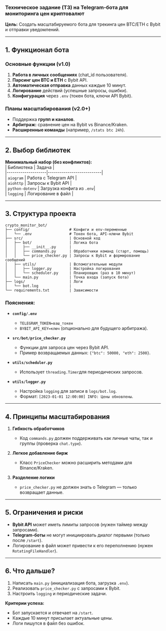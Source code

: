### **Техническое задание (ТЗ) на Telegram-бота для мониторинга цен криптовалют**  
**Цель:** Создать масштабируемого бота для трекинга цен BTC/ETH с Bybit и отправки уведомлений.  

---

## **1. Функционал бота**  
### **Основные функции (v1.0)**  
1. **Работа в личных сообщениях** (chat_id пользователя).  
2. **Парсинг цен BTC и ETH** с Bybit API.  
3. **Автоматическая отправка** данных каждые 10 минут.  
4. **Логирование** действий (успешные запросы, ошибки).  
5. **Конфигурация** через `.env` (токен бота, ключи API Bybit).  

### **Планы масштабирования (v2.0+)**  
- Поддержка **групп и каналов**.  
- **Арбитраж:** сравнение цен на Bybit vs Binance/Kraken.  
- **Расширенные команды** (например, `/stats btc 24h`).  

---

## **2. Выбор библиотек**  
**Минимальный набор (без конфликтов):**  
| Библиотека         | Задача                    |  
|--------------------|---------------------------|  
| `aiogram`          | Работа с Telegram API     |  
| `aiohttp`          | Запросы к Bybit API       |  
| `python-dotenv`    | Загрузка конфига из `.env`|  
| `logging`          | Логирование в файл        |  

---

## **3. Структура проекта**  
```plaintext
crypto_monitor_bot/  
├── config/                  # Конфиги и env-переменные  
│   └── .env                 # Токен бота, API-ключи Bybit  
├── src/                     | Основной код  
│   ├── bot/                 | Логика бота  
│   │   ├── __init__.py      |  
│   │   ├── commands.py      | Обработчики команд (старт, помощь)  
│   │   └── price_checker.py | Запросы к Bybit и формирование сообщений  
│   ├── utils/               | Вспомогательные модули  
│   │   ├── logger.py        | Настройка логирования  
│   │   └── scheduler.py     | Планировщик (раз в 10 минут)  
│   └── main.py              | Точка входа (запуск бота)  
├── logs/                    | Логи  
│   └── bot.log              |  
└── requirements.txt         | Зависимости  
```

### **Пояснения:**  
- **`config/.env`**  
  - `TELEGRAM_TOKEN=ваш_токен`  
  - `BYBIT_API_KEY=ключ` (опционально для будущего арбитража).  

- **`src/bot/price_checker.py`**  
  - Функции для запроса цен через Bybit API.  
  - Пример возвращаемых данных: `{"btc": 50000, "eth": 2500}`.  

- **`utils/scheduler.py`**  
  - Использует `threading.Timer`для периодических запросов.  

- **`utils/logger.py`**  
  - Настройка `logging` для записи в `logs/bot.log`.  
  - Формат: `[2023-01-01 12:00:00] INFO: Цены обновлены`.  

---

## **4. Принципы масштабирования**  
1. **Гибкость обработчиков**  
   - Код `commands.py` должен поддерживать как личные чаты, так и группы (проверка `chat.type`).  

2. **Легкое добавление бирж**  
   - Класс `PriceChecker` можно расширить методами для Binance/Kraken.  

3. **Разделение логики**  
   - `price_checker.py` не должен знать о Telegram — только возвращает данные.  

---

## **5. Ограничения и риски**  
- **Bybit API** может иметь лимиты запросов (нужен таймер между запросами).  
- **Telegram-боты** не могут инициировать диалог первыми (только после `/start`).  
- Логирование в файл может привести к его переполнению (нужен `RotatingFileHandler`).  

---

## **6. Что дальше?**  
1. Написать `main.py` (инициализация бота, загрузка `.env`).  
2. Реализовать `price_checker.py` с запросами к Bybit.  
3. Настроить `logging` и периодические задачи.  

**Критерии успеха:**  
- Бот запускается и отвечает на `/start`.  
- Каждые 10 минут присылает актуальные цены.  
- Логи пишутся в файл без ошибок.